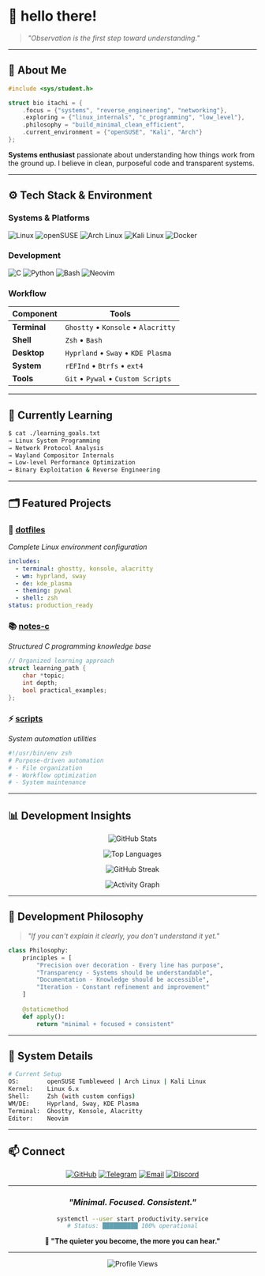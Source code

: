 # 👋 hello there!

> *"Observation is the first step toward understanding."*

---

## 🧩 About Me

```c
#include <sys/student.h>

struct bio itachi = {
    .focus = {"systems", "reverse_engineering", "networking"},
    .exploring = {"linux_internals", "c_programming", "low_level"},
    .philosophy = "build_minimal_clean_efficient",
    .current_environment = {"openSUSE", "Kali", "Arch"}
};
```

**Systems enthusiast** passionate about understanding how things work from the ground up. I believe in clean, purposeful code and transparent systems.

---

## ⚙️ Tech Stack & Environment

### **Systems & Platforms**
![Linux](https://img.shields.io/badge/Linux-FCC624?style=for-the-badge&logo=linux&logoColor=black)
![openSUSE](https://img.shields.io/badge/openSUSE-73BA25?style=for-the-badge&logo=openSUSE&logoColor=white)
![Arch Linux](https://img.shields.io/badge/Arch_Linux-1793D1?style=for-the-badge&logo=arch-linux&logoColor=white)
![Kali Linux](https://img.shields.io/badge/Kali_Linux-557C94?style=for-the-badge&logo=kali-linux&logoColor=white)
![Docker](https://img.shields.io/badge/Docker-2496ED?style=for-the-badge&logo=docker&logoColor=white)

### **Development**
![C](https://img.shields.io/badge/C-A8B9CC?style=for-the-badge&logo=c&logoColor=black)
![Python](https://img.shields.io/badge/Python-3776AB?style=for-the-badge&logo=python&logoColor=white)
![Bash](https://img.shields.io/badge/Bash-4EAA25?style=for-the-badge&logo=gnu-bash&logoColor=white)
![Neovim](https://img.shields.io/badge/Neovim-57A143?style=for-the-badge&logo=neovim&logoColor=white)

### **Workflow**
| Component | Tools |
|-----------|-------|
| **Terminal** | `Ghostty` • `Konsole` • `Alacritty` |
| **Shell** | `Zsh` • `Bash` |
| **Desktop** | `Hyprland` • `Sway` • `KDE Plasma` |
| **System** | `rEFInd` • `Btrfs` • `ext4` |
| **Tools** | `Git` • `Pywal` • `Custom Scripts` |

---

## 🧠 Currently Learning

```bash
$ cat ./learning_goals.txt
→ Linux System Programming
→ Network Protocol Analysis  
→ Wayland Compositor Internals
→ Low-level Performance Optimization
→ Binary Exploitation & Reverse Engineering
```

---

## 🗂️ Featured Projects

### 🔧 [**dotfiles**](https://github.com/itachi-re/dotfiles)
*Complete Linux environment configuration*
```yaml
includes:
  - terminal: ghostty, konsole, alacritty
  - wm: hyprland, sway
  - de: kde_plasma
  - theming: pywal
  - shell: zsh
status: production_ready
```

### 📚 [**notes-c**](https://github.com/itachi-re/notes-c)
*Structured C programming knowledge base*
```c
// Organized learning approach
struct learning_path {
    char *topic;
    int depth;
    bool practical_examples;
};
```

### ⚡ [**scripts**](https://github.com/itachi-re/scripts)
*System automation utilities*
```bash
#!/usr/bin/env zsh
# Purpose-driven automation
# - File organization
# - Workflow optimization  
# - System maintenance
```

---

## 📊 Development Insights

<div align="center">

![GitHub Stats](https://github-readme-stats.vercel.app/api?username=itachi-re&show_icons=true&theme=radical&hide_border=true&bg_color=0d1117&title_color=58a6ff&text_color=c9d1d9&icon_color=58a6ff)

![Top Languages](https://github-readme-stats.vercel.app/api/top-langs/?username=itachi-re&layout=compact&theme=radical&hide_border=true&bg_color=0d1117&title_color=58a6ff&text_color=c9d1d9)

![GitHub Streak](https://github-readme-streak-stats.herokuapp.com/?user=itachi-re&theme=radical&hide_border=true&background=0d1117&ring=58a6ff&fire=58a6ff&currStreakLabel=58a6ff)

![Activity Graph](https://github-readme-activity-graph.vercel.app/graph?username=itachi-re&theme=react-dark&hide_border=true&bg_color=0d1117&color=58a6ff&line=58a6ff&point=c9d1d9)

</div>

---

## 🧭 Development Philosophy

> *"If you can't explain it clearly, you don't understand it yet."*

```python
class Philosophy:
    principles = [
        "Precision over decoration - Every line has purpose",
        "Transparency - Systems should be understandable",
        "Documentation - Knowledge should be accessible",
        "Iteration - Constant refinement and improvement"
    ]
    
    @staticmethod
    def apply():
        return "minimal + focused + consistent"
```

---

## 🔧 System Details

```bash
# Current Setup
OS:        openSUSE Tumbleweed | Arch Linux | Kali Linux
Kernel:    Linux 6.x
Shell:     Zsh (with custom configs)
WM/DE:     Hyprland, Sway, KDE Plasma
Terminal:  Ghostty, Konsole, Alacritty
Editor:    Neovim
```

---

## 📫 Connect

<div align="center">

[![GitHub](https://img.shields.io/badge/GitHub-181717?style=for-the-badge&logo=github&logoColor=white)](https://github.com/itachi-re)
[![Telegram](https://img.shields.io/badge/Telegram-26A5E4?style=for-the-badge&logo=telegram&logoColor=white)](https://t.me/itachi_reincarnated)
[![Email](https://img.shields.io/badge/Email-D14836?style=for-the-badge&logo=gmail&logoColor=white)](mailto:xanbenson99@gmail.com)
[![Discord](https://img.shields.io/badge/Discord-5865F2?style=for-the-badge&logo=discord&logoColor=white)](https://discord.com/users/ulquiorracifer9)

</div>

---

<div align="center">

### *"Minimal. Focused. Consistent."*

```bash
systemctl --user start productivity.service
# Status: ██████████ 100% operational
```

**💭 "The quieter you become, the more you can hear."**

---

![Profile Views](https://komarev.com/ghpvc/?username=itachi-re&color=58a6ff&style=for-the-badge)

</div>
